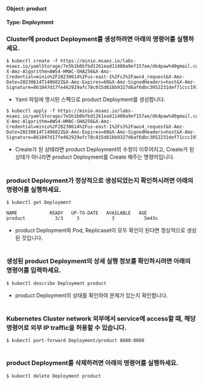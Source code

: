 
#### Object: product
#### Type: Deployment

### Cluster에 product Deployment를 생성하려면 아래의 명령어를 실행하세요.

```
$ kubectl create -f https://minio.msaez.io/labs-msaez.io/yamlStorage/7e5b1b0bfbd1261ead11488a9ef157ae/dkdpaw%40gmail.com/Deployment/product.yaml?X-Amz-Algorithm=AWS4-HMAC-SHA256&X-Amz-Credential=minio%2F20230614%2Fus-east-1%2Fs3%2Faws4_request&X-Amz-Date=20230614T140602Z&X-Amz-Expires=60&X-Amz-SignedHeaders=host&X-Amz-Signature=861047d17fe462929afc78c015d81bb9327d6af6dbc3052231def71ccc197174
```
- Yaml 파일에 명시된 스펙으로 product Deployment를 생성합니다.

```
$ kubectl apply -f https://minio.msaez.io/labs-msaez.io/yamlStorage/7e5b1b0bfbd1261ead11488a9ef157ae/dkdpaw%40gmail.com/Deployment/product.yaml?X-Amz-Algorithm=AWS4-HMAC-SHA256&X-Amz-Credential=minio%2F20230614%2Fus-east-1%2Fs3%2Faws4_request&X-Amz-Date=20230614T140602Z&X-Amz-Expires=60&X-Amz-SignedHeaders=host&X-Amz-Signature=861047d17fe462929afc78c015d81bb9327d6af6dbc3052231def71ccc197174
```
- Create가 된 상태라면 product Deployment의 수정이 이루어지고, Create가 된 상태가 아니라면 product Deployment를 Create 해주는 명령어입니다.  
#

### product Deployment가 정상적으로 생성되었는지 확인하시려면 아래의 명령어를 실행하세요.

```
$ kubectl get Deployment

NAME            READY   UP-TO-DATE   AVAILABLE   AGE
product           3/3     3            3           5m43s

```
- product Deployment와 Pod, Replicaset이 모두 확인이 된다면 정상적으로 생성된 것입니다.
#

### 생성된 product Deployment의 상세 실행 정보를 확인하시려면 아래의 명령어를 입력하세요.

```
$ kubectl describe Deployment product
```
- product Deployment의 상태를 확인하여 문제가 있는지 확인합니다. 
#

### Kubernetes Cluster network 외부에서 service에 access할 때, 해당 명령어로 외부 IP traffic을 허용할 수 있습니다.

```
$ kubectl port-forward Deployment/product 8080:8080
```
#

### product Deployment를 삭제하려면 아래의 명령어를 실행하세요.

```
$ kubectl delete Deployment product
```
#

